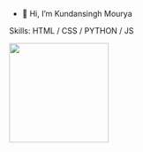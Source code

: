 - 👋 Hi, I’m Kundansingh Mourya



Skills: HTML / CSS / PYTHON / JS

<!---
Kundanmourya/Kundanmourya is a ✨ special ✨ repository because its `README.md` (this file) appears on your GitHub profile.
You can click the Preview link to take a look at your changes.
--->





<img height="180em"   align="center" src="https://github-readme-stats.vercel.app/api?username=kundanmourya&show_icons=true&theme=jolly&include_all_commits=true&count_private=true"/>

<!--
![](https://user-images.githubusercontent.com/41143496/111524041-fc65e800-8781-11eb-8a84-ae5e8517b1f7.mp4)
 <img height="180em"  align="center" src="https://github-readme-stats.vercel.app/api/top-langs/?username=kundanmourya&&layout=compact&hide=shell&theme=jolly"/>
-->

<!--
![throphy](https://github-profile-trophy.vercel.app/?username=kundanmourya)
-->
